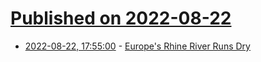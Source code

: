 # [Published on 2022-08-22](index.md)

* [2022-08-22, 17:55:00](https://soylentnews.org/article.pl?sid=22/08/21/1033217&from=rss) - [Europe's Rhine River Runs Dry](https://soylentnews.org/article.pl?sid=22/08/21/1033217&from=rss)
